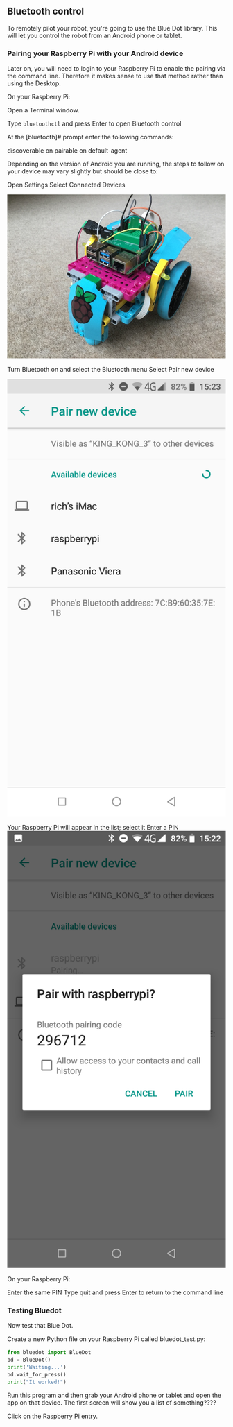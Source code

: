 ## Bluetooth control

To remotely pilot your robot, you're going to use the Blue Dot library.
This will let you control the robot from an Android phone or tablet.

### Pairing your Raspberry Pi with your Android device

Later on, you will need to login to your Raspberry Pi to enable the pairing via the command line. Therefore it makes sense to use that method rather than using the Desktop.

On your Raspberry Pi:

Open a Terminal window.

Type `bluetoothctl` and press Enter to open Bluetooth control

At the [bluetooth]# prompt enter the following commands:

discoverable on
pairable on
default-agent

Depending on the version of Android you are running, the steps to follow on your device may vary slightly but should be close to:

Open Settings
Select Connected Devices

![andriod1](images/buggy.JPG)

Turn Bluetooth on and select the Bluetooth menu
Select Pair new device

![andriod1](images/android2.png)

Your Raspberry Pi will appear in the list; select it
Enter a PIN
![andriod1](images/android3.png)


On your Raspberry Pi:

Enter the same PIN
Type quit and press Enter to return to the command line

### Testing Bluedot

Now test that Blue Dot.

Create a new Python file on your Raspberry Pi called bluedot_test.py:

```python
from bluedot import BlueDot
bd = BlueDot()
print('Waiting...')
bd.wait_for_press()
print("It worked!")
```
Run this program and then grab your Android phone or tablet and  open the app on that device. The first screen will show you a list of something????

Click on the Raspberry Pi entry.
